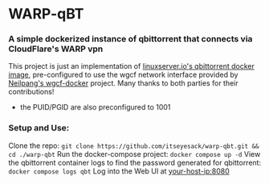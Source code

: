 # WARP-qBT
### A simple dockerized instance of qbittorrent that connects via CloudFlare's WARP vpn

This project is just an implementation of [linuxserver.io's qbittorrent docker image](https://github.com/linuxserver/docker-qbittorrent), pre-configured to use the wgcf network interface provided by [Neilpang's wgcf-docker](https://github.com/Neilpang/wgcf-docker) project. Many thanks to both parties for their contributions!
- the PUID/PGID are also preconfigured to 1001

### Setup and Use:
Clone the repo:
`git clone https://github.com/itseyesack/warp-qbt.git && cd ./warp-qbt`
Run the docker-compose project:
`docker compose up -d`
View the qbittorrent container logs to find the password generated for qbittorrent:
`docker compose logs qbt`
Log into the Web UI at [<your-host-ip:8080>](http://localhost:8080)
